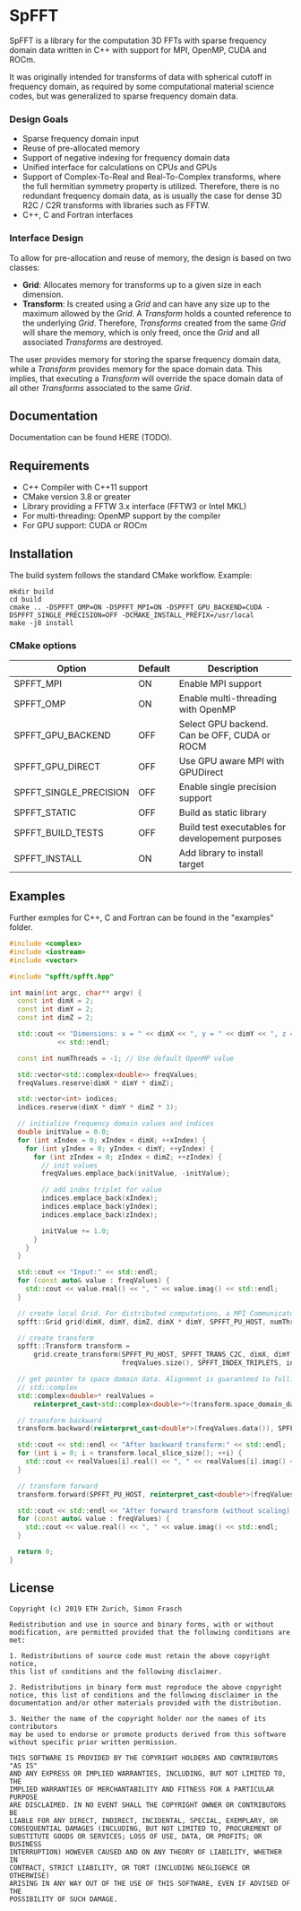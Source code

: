 # SpFFT
SpFFT is a library for the computation 3D FFTs with sparse frequency domain data written in C++ with support for MPI, OpenMP, CUDA and ROCm.

It was originally intended for transforms of data with spherical cutoff in frequency domain, as required by some computational material science codes, but was generalized to sparse frequency domain data.


### Design Goals
- Sparse frequency domain input
- Reuse of pre-allocated memory
- Support of negative indexing for frequency domain data
- Unified interface for calculations on CPUs and GPUs
- Support of Complex-To-Real and Real-To-Complex transforms, where the full hermitian symmetry property is utilized. Therefore, there is no redundant frequency domain data, as is usually the case for dense 3D R2C / C2R transforms with libraries such as FFTW.
- C++, C and Fortran interfaces

### Interface Design
To allow for pre-allocation and reuse of memory, the design is based on two classes:

- **Grid**: Allocates memory for transforms up to a given size in each dimension.
- **Transform**: Is created using a *Grid* and can have any size up to the maximum allowed by the *Grid*. A *Transform* holds a counted reference to the underlying *Grid*. Therefore, *Transforms* created from the same *Grid* will share the memory, which is only freed, once the *Grid* and all associated *Transforms* are destroyed.

The user provides memory for storing the sparse frequency domain data, while a *Transform* provides memory for the space domain data. This implies, that executing a *Transform* will override the space domain data of all other *Transforms* associated to the same *Grid*.

## Documentation
Documentation can be found HERE (TODO).

## Requirements
- C++ Compiler with C++11 support
- CMake version 3.8 or greater
- Library providing a FFTW 3.x interface (FFTW3 or Intel MKL)
- For multi-threading: OpenMP support by the compiler
- For GPU support: CUDA or ROCm

## Installation
The build system follows the standard CMake workflow. Example:
```console
mkdir build
cd build
cmake .. -DSPFFT_OMP=ON -DSPFFT_MPI=ON -DSPFFT_GPU_BACKEND=CUDA -DSPFFT_SINGLE_PRECISION=OFF -DCMAKE_INSTALL_PREFIX=/usr/local
make -j8 install
```

### CMake options
| Option                 | Default | Description                                      |
|------------------------|---------|--------------------------------------------------|
| SPFFT_MPI              | ON      | Enable MPI support                               |
| SPFFT_OMP              | ON      | Enable multi-threading with OpenMP               |
| SPFFT_GPU_BACKEND      | OFF     | Select GPU backend. Can be OFF, CUDA or ROCM     |
| SPFFT_GPU_DIRECT       | OFF     | Use GPU aware MPI with GPUDirect                 |
| SPFFT_SINGLE_PRECISION | OFF     | Enable single precision support                  |
| SPFFT_STATIC           | OFF     | Build as static library                          |
| SPFFT_BUILD_TESTS      | OFF     | Build test executables for developement purposes |
| SPFFT_INSTALL          | ON      | Add library to install target                    |

## Examples
Further exmples for C++, C and Fortran can be found in the "examples" folder.
```cpp
#include <complex>
#include <iostream>
#include <vector>

#include "spfft/spfft.hpp"

int main(int argc, char** argv) {
  const int dimX = 2;
  const int dimY = 2;
  const int dimZ = 2;

  std::cout << "Dimensions: x = " << dimX << ", y = " << dimY << ", z = " << dimZ << std::endl
            << std::endl;

  const int numThreads = -1; // Use default OpenMP value

  std::vector<std::complex<double>> freqValues;
  freqValues.reserve(dimX * dimY * dimZ);

  std::vector<int> indices;
  indices.reserve(dimX * dimY * dimZ * 3);

  // initialize frequency domain values and indices
  double initValue = 0.0;
  for (int xIndex = 0; xIndex < dimX; ++xIndex) {
    for (int yIndex = 0; yIndex < dimY; ++yIndex) {
      for (int zIndex = 0; zIndex < dimZ; ++zIndex) {
        // init values
        freqValues.emplace_back(initValue, -initValue);

        // add index triplet for value
        indices.emplace_back(xIndex);
        indices.emplace_back(yIndex);
        indices.emplace_back(zIndex);

        initValue += 1.0;
      }
    }
  }

  std::cout << "Input:" << std::endl;
  for (const auto& value : freqValues) {
    std::cout << value.real() << ", " << value.imag() << std::endl;
  }

  // create local Grid. For distributed computations, a MPI Communicator has to be provided
  spfft::Grid grid(dimX, dimY, dimZ, dimX * dimY, SPFFT_PU_HOST, numThreads);

  // create transform
  spfft::Transform transform =
      grid.create_transform(SPFFT_PU_HOST, SPFFT_TRANS_C2C, dimX, dimY, dimZ, dimZ,
                            freqValues.size(), SPFFT_INDEX_TRIPLETS, indices.data());

  // get pointer to space domain data. Alignment is guaranteed to fullfill requirements for
  // std::complex
  std::complex<double>* realValues =
      reinterpret_cast<std::complex<double>*>(transform.space_domain_data(SPFFT_PU_HOST));

  // transform backward
  transform.backward(reinterpret_cast<double*>(freqValues.data()), SPFFT_PU_HOST);

  std::cout << std::endl << "After backward transform:" << std::endl;
  for (int i = 0; i < transform.local_slice_size(); ++i) {
    std::cout << realValues[i].real() << ", " << realValues[i].imag() << std::endl;
  }

  // transform forward
  transform.forward(SPFFT_PU_HOST, reinterpret_cast<double*>(freqValues.data()), SPFFT_NO_SCALING);

  std::cout << std::endl << "After forward transform (without scaling):" << std::endl;
  for (const auto& value : freqValues) {
    std::cout << value.real() << ", " << value.imag() << std::endl;
  }

  return 0;
}
```

## License

```
Copyright (c) 2019 ETH Zurich, Simon Frasch

Redistribution and use in source and binary forms, with or without
modification, are permitted provided that the following conditions are met:

1. Redistributions of source code must retain the above copyright notice,
this list of conditions and the following disclaimer.

2. Redistributions in binary form must reproduce the above copyright
notice, this list of conditions and the following disclaimer in the
documentation and/or other materials provided with the distribution.

3. Neither the name of the copyright holder nor the names of its contributors
may be used to endorse or promote products derived from this software
without specific prior written permission.

THIS SOFTWARE IS PROVIDED BY THE COPYRIGHT HOLDERS AND CONTRIBUTORS "AS IS"
AND ANY EXPRESS OR IMPLIED WARRANTIES, INCLUDING, BUT NOT LIMITED TO, THE
IMPLIED WARRANTIES OF MERCHANTABILITY AND FITNESS FOR A PARTICULAR PURPOSE
ARE DISCLAIMED. IN NO EVENT SHALL THE COPYRIGHT OWNER OR CONTRIBUTORS BE
LIABLE FOR ANY DIRECT, INDIRECT, INCIDENTAL, SPECIAL, EXEMPLARY, OR
CONSEQUENTIAL DAMAGES (INCLUDING, BUT NOT LIMITED TO, PROCUREMENT OF
SUBSTITUTE GOODS OR SERVICES; LOSS OF USE, DATA, OR PROFITS; OR BUSINESS
INTERRUPTION) HOWEVER CAUSED AND ON ANY THEORY OF LIABILITY, WHETHER IN
CONTRACT, STRICT LIABILITY, OR TORT (INCLUDING NEGLIGENCE OR OTHERWISE)
ARISING IN ANY WAY OUT OF THE USE OF THIS SOFTWARE, EVEN IF ADVISED OF THE
POSSIBILITY OF SUCH DAMAGE.
```
